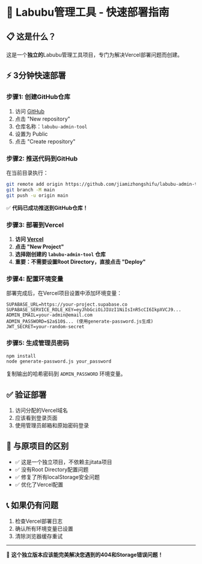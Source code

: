 # 🚀 Labubu管理工具 - 快速部署指南

## 📋 这是什么？

这是一个**独立的**Labubu管理工具项目，专门为解决Vercel部署问题而创建。

## ⚡ 3分钟快速部署

### 步骤1: 创建GitHub仓库

1. 访问 [GitHub](https://github.com)
2. 点击 "New repository"
3. 仓库名称：`labubu-admin-tool`
4. 设置为 Public
5. 点击 "Create repository"

### 步骤2: 推送代码到GitHub

在当前目录执行：

```bash
git remote add origin https://github.com/jiamizhongshifu/labubu-admin-tool.git
git branch -M main
git push -u origin main
```

✅ **代码已成功推送到GitHub仓库！**

### 步骤3: 部署到Vercel

1. **访问 [Vercel](https://vercel.com)**
2. **点击 "New Project"**
3. **选择刚创建的 `labubu-admin-tool` 仓库**
4. **重要：不需要设置Root Directory，直接点击 "Deploy"**

### 步骤4: 配置环境变量

部署完成后，在Vercel项目设置中添加环境变量：

```
SUPABASE_URL=https://your-project.supabase.co
SUPABASE_SERVICE_ROLE_KEY=eyJhbGciOiJIUzI1NiIsInR5cCI6IkpXVCJ9...
ADMIN_EMAIL=your-admin@email.com
ADMIN_PASSWORD=$2a$10$... (使用generate-password.js生成)
JWT_SECRET=your-random-secret
```

### 步骤5: 生成管理员密码

```bash
npm install
node generate-password.js your_password
```

复制输出的哈希密码到 `ADMIN_PASSWORD` 环境变量。

## ✅ 验证部署

1. 访问分配的Vercel域名
2. 应该看到登录页面
3. 使用管理员邮箱和原始密码登录

## 🔧 与原项目的区别

- ✅ 这是一个独立项目，不依赖主jitata项目
- ✅ 没有Root Directory配置问题
- ✅ 修复了所有localStorage安全问题
- ✅ 优化了Vercel配置

## 📞 如果仍有问题

1. 检查Vercel部署日志
2. 确认所有环境变量已设置
3. 清除浏览器缓存重试

---

🎯 **这个独立版本应该能完美解决您遇到的404和Storage错误问题！** 